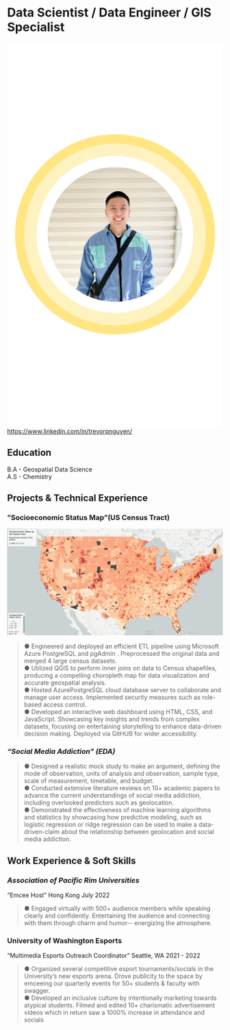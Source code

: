 
# **Data Scientist / Data Engineer / GIS Specialist**
![headshot](/assets/headshotyellow.png)
<https://www.linkedin.com/in/trevorpnguyen/>

## **Education**

B.A - Geospatial Data Science  
A.S - Chemistry

## **Projects & Technical Experience**
### **”Socioeconomic Status Map”(US Census Tract)** 
[![Socioeconomic Map](/assets/socioMap.png)](https://olsenbt.github.io/air-quality-map/map4.html)
 >● Engineered and deployed an efficient ETL pipeline using Microsoft Azure PostgreSQL and pgAdmin .
 Preprocessed the original data and merged 4 large census datasets.   
 ● Utilized QGIS to perform inner joins on data to Census shapefiles, producing a compelling choropleth map for
 data visualization and accurate geospatial analysis.  
 ● Hosted AzurePostgreSQL cloud database server to collaborate and manage user access. Implemented
 security measures such as role-based access control.  
 ● Developed an interactive web dashboard using HTML, CSS, and JavaScript. Showcasing key insights and
 trends from complex datasets, focusing on entertaining storytelling to enhance data-driven decision making.
 Deployed via GitHUB for wider accessibility.   
 
 ### *“Social Media Addiction” (EDA)*  
 >● Designed a realistic mock study to make an argument, defining the mode of observation, units of analysis and
 observation, sample type, scale of measurement, timetable, and budget.  
 ● Conducted extensive literature reviews on 10+ academic papers to advance the current understandings of
 social media addiction, including overlooked predictors such as geolocation.  
 ● Demonstrated the effectiveness of machine learning algorithms and statistics by showcasing how predictive
 modeling, such as logistic regression or ridge regression can be used to make a data-driven-claim about the
 relationship between geolocation and social media addiction.


## **Work Experience & Soft Skills**  
### *Association of Pacific Rim Universities*
 “Emcee Host” Hong Kong July 2022  
> ● Engaged virtually with 500+ audience members while speaking clearly and confidently. Entertaining the
 audience and connecting with them through charm and humor-- energizing the atmosphere.  

 ### University of Washington Esports
 “Multimedia Esports Outreach Coordinator”
 Seattle, WA
 2021 - 2022  
 >● Organized several competitive esport tournaments/socials in the University’s new esports arena. Drove publicity
 to the space by emceeing our quarterly events for 50+ students & faculty with swagger.  
 ● Developed an inclusive culture by intentionally marketing towards atypical students. Filmed and edited 10+
 charismatic advertisement videos which in return saw a 1000% increase in attendance and socials  
